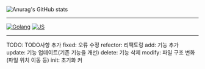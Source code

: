 ![Anurag's GitHub stats](https://github-readme-stats.vercel.app/api?username=koldin108902&show_icons=true&theme=react)

------
[![Golang](https://badge3.vlue.dev/badge/forthebadge?message=go&color=007d9c)](https://go.dev/)
[![JS](https://badge3.vlue.dev/badge/forthebadge?message=js&color=ead41c&textcolor=3a3a3a)](https://openjsf.org/)

------

TODO: TODO사항 추가
fixed: 오류 수정
refector: 리팩토링
add: 기능 추가
update: 기능 업데이트(기존 기능을 개선)
delete: 기능 삭제
modify: 파일 구조 변화(파일 위치 이동 등)
init: 초기화 커
